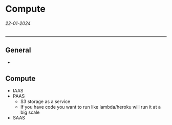 # Compute
###### 22-01-2024
---
## General
- 
## Compute
- IAAS
- PAAS
	- S3 storage as a service
	- If you have code you want to run like lambda/heroku will run it at a big scale
- SAAS